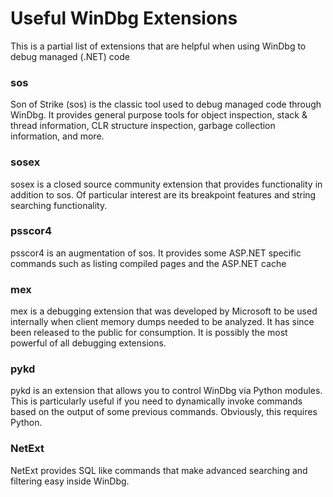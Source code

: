 # Useful WinDbg Extensions
This is a partial list of extensions that are helpful when using WinDbg to debug managed (.NET) code
### sos
Son of Strike (sos) is the classic tool used to debug managed code through WinDbg. It provides general purpose tools for object inspection, stack & thread information, CLR structure inspection, garbage collection information, and more.

### sosex
sosex is a closed source community extension that provides functionality in addition to sos. Of particular interest are its breakpoint features and string searching functionality.

### psscor4
psscor4 is an augmentation of sos. It provides some ASP.NET specific commands such as listing compiled pages and the ASP.NET cache

### mex
mex is a debugging extension that was developed by Microsoft to be used internally when client memory dumps needed to be analyzed. It has since been released to the public for consumption. It is possibly the most powerful of all debugging extensions.

### pykd
pykd is an extension that allows you to control WinDbg via Python modules. This is particularly useful if you need to dynamically invoke commands based on the output of some previous commands. Obviously, this requires Python.

### NetExt
NetExt provides SQL like commands that make advanced searching and filtering easy inside WinDbg.